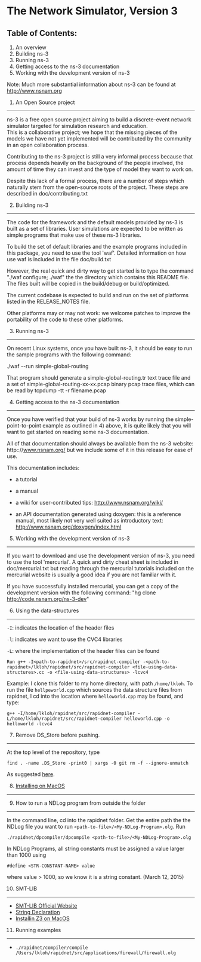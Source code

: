 
The Network Simulator, Version 3
================================

Table of Contents:
------------------

1) An overview
2) Building ns-3
3) Running ns-3
4) Getting access to the ns-3 documentation
5) Working with the development version of ns-3

Note:  Much more substantial information about ns-3 can be found at
http://www.nsnam.org

1) An Open Source project
-------------------------

ns-3 is a free open source project aiming to build a discrete-event
network simulator targeted for simulation research and education.   
This is a collaborative project; we hope that
the missing pieces of the models we have not yet implemented
will be contributed by the community in an open collaboration
process.

Contributing to the ns-3 project is still a very informal
process because that process depends heavily on the background
of the people involved, the amount of time they can invest
and the type of model they want to work on.  

Despite this lack of a formal process, there are a number of 
steps which naturally stem from the open-source roots of the
project.  These steps are described in doc/contributing.txt

2) Building ns-3
----------------

The code for the framework and the default models provided
by ns-3 is built as a set of libraries. User simulations
are expected to be written as simple programs that make
use of these ns-3 libraries.

To build the set of default libraries and the example
programs included in this package, you need to use the
tool 'waf'. Detailed information on how use waf is 
included in the file doc/build.txt

However, the real quick and dirty way to get started is to
type the command "./waf configure; ./waf" the the directory which contains
this README file. The files built will be copied in the
build/debug or build/optimized.

The current codebase is expected to build and run on the
set of platforms listed in the RELEASE_NOTES file.

Other platforms may or may not work: we welcome patches to 
improve the portability of the code to these other platforms. 

3) Running ns-3
---------------

On recent Linux systems, once you have built ns-3, it 
should be easy to run the sample programs with the
following command:

./waf --run simple-global-routing

That program should generate a simple-global-routing.tr text 
trace file and a set of simple-global-routing-xx-xx.pcap binary
pcap trace files, which can be read by tcpdump -tt -r filename.pcap

4) Getting access to the ns-3 documentation
-------------------------------------------

Once you have verified that your build of ns-3 works by running
the simple-point-to-point example as outlined in 4) above, it is
quite likely that you will want to get started on reading
some ns-3 documentation. 

All of that documentation should always be available from
the ns-3 website: http:://www.nsnam.org/ but we
include some of it in this release for ease of use.

This documentation includes:

  - a tutorial
 
  - a manual

  - a wiki for user-contributed tips: http://www.nsnam.org/wiki/

  - an API documentation generated using doxygen: this is
    a reference manual, most likely not very well suited 
    as introductory text:
    http://www.nsnam.org/doxygen/index.html

5) Working with the development version of ns-3
-----------------------------------------------

If you want to download and use the development version 
of ns-3, you need to use the tool 'mercurial'. A quick and
dirty cheat sheet is included in doc/mercurial.txt but
reading through the mercurial tutorials included on the
mercurial website is usually a good idea if you are not
familiar with it.

If you have successfully installed mercurial, you can get
a copy of the development version with the following command:
"hg clone http://code.nsnam.org/ns-3-dev"

6) Using the data-structures
----------------------------

`-I`: indicates the location of the header files

`-l`: indicates we want to use the CVC4 libraries

`-L`: where the implementation of the header files can be found

    Run g++ -I<path-to-rapidnet>/src/rapidnet-compiler -<path-to-rapidnet>/lkloh/rapidnet/src/rapidnet-compiler <file-using-data-structures>.cc -o <file-using-data-structures> -lcvc4

Example: I clone this folder to my home directory, with path `/home/lkloh`. To run the file `hellpeworld.cpp` which sources the data structure files from rapidnet, I cd into the location where `helloworld.cpp` may be found, and type:

    g++ -I/home/lkloh/rapidnet/src/rapidnet-compiler -L/home/lkloh/rapidnet/src/rapidnet-compiler helloworld.cpp -o helloworld -lcvc4

7) Remove DS_Store before pushing.
----------------------------------

At the top level of the repository, type

    find . -name .DS_Store -print0 | xargs -0 git rm -f --ignore-unmatch
    
As suggested [here](http://stackoverflow.com/questions/107701/how-can-i-remove-ds-store-files-from-a-git-repository).

8) [Installing on MacOS](https://github.com/lkloh/rapidnet/wiki/Installing-On-MacOS)
------------------------------------------------------------------------------------

9) How to run a NDLog program from outside the folder
-----------------------------------------------------

In the command line, cd into the rapidnet folder. Get the entire path the the NDLog file you want to run `<path-to-file>/<My-NDLog-Program>.olg`. Run 

    ./rapidnet/dpcompiler/dpcompile <path-to-file>/<My-NDLog-Program>.olg
    
In NDLog Programs, all string constants must be assigned a value larger than 1000 using 

    #define <STR-CONSTANT-NAME> value
    
where value > 1000,  so we know it is a string constant. (March 12, 2015)

10) SMT-LIB
-----------
* [SMT-LIB Official Website](http://smtlib.cs.uiowa.edu/)
* [String Declaration](http://cvc4.cs.nyu.edu/wiki/Strings)
* [Installin Z3 on MacOS](http://z3.codeplex.com/wikipage?title=Building%20the%20unstable%20%28working-in-progress%29%20branch&referringTitle=Documentation)

11) Running examples
--------------------
* `./rapidnet/compiler/compile /Users/lkloh/rapidnet/src/applications/firewall/firewall.olg`
